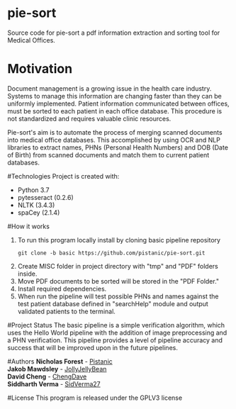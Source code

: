 # pie-sort
Source code for pie-sort a pdf information extraction and sorting tool
for Medical Offices. 
 
# Motivation
Document management is a growing issue in the health care industry. 
Systems to manage this information are changing faster than they can be uniformly implemented.
Patient information communicated between offices, must be sorted to each patient in each office database. 
This procedure is not standardized and requires valuable clinic resources.

Pie-sort's aim is to automate the process of merging scanned documents into medical office databases.
This accomplished by using OCR and NLP libraries to extract names, PHNs (Personal Health Numbers) and 
DOB (Date of Birth) from scanned documents and match them to current patient databases. 

#Technologies
Project is created with:  
* Python 3.7  
* pytesseract (0.2.6)  
* NLTK (3.4.3)  
* spaCey (2.1.4)

#How it works
1. To run this program locally install by cloning basic pipeline repository
    ```shell
    git clone -b basic https://github.com/pistanic/pie-sort.git
    ```
1. Create MISC folder in project directory with "tmp" and "PDF" folders inside.
1. Move PDF documents to be sorted will be stored in the "PDF Folder."
1. Install required dependencies. 
1. When run the pipeline will test possible PHNs and names against the test 
patient database defined in "searchHelp" module and output validated patients to the terminal.
 

#Project Status
 The basic pipeline is a simple verification algorithm, which uses the 
 Hello World pipeline with the addition of image preprocessing and a 
 PHN verification. This pipeline provides a level of 
 pipeline accuracy and success that will be improved upon in the future pipelines.
 

#Authors
**Nicholas Forest** - [Pistanic](https://github.com/pistanic)  
**Jakob Mawdsley** - [JollyJellyBean](https://github.com/JollyJellyBean)  
**David Cheng** - [ChengDave](https://github.com/ChengDave)  
**Siddharth Verma** - [SidVerma27](https://github.com/sidverma27)

#License
This program is released under the GPLV3 license
